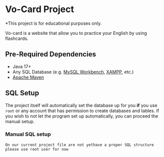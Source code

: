 # Vo-Card Project
*This project is for educational purposes only.

Vo-card is a website that allow you to practice your English by using flashcards.

## Pre-Required Dependencies
- Java 17+
- Any SQL Database (e.g. [MySQL Workbench](https://www.mysql.com/products/workbench/), [XAMPP](https://www.apachefriends.org/download.html), etc.)
- [Apache Maven](https://maven.apache.org/download.cgi)

## SQL Setup
The project itself will automatically set the database up for you **if** you use `root` or any account that has permission to create databases and tables.
If you wish to not let the program set up automatically, you can proceed the manual setup.
### Manual SQL setup
`On our current project file are not yethave a proper SQL structure please use root user for now`
